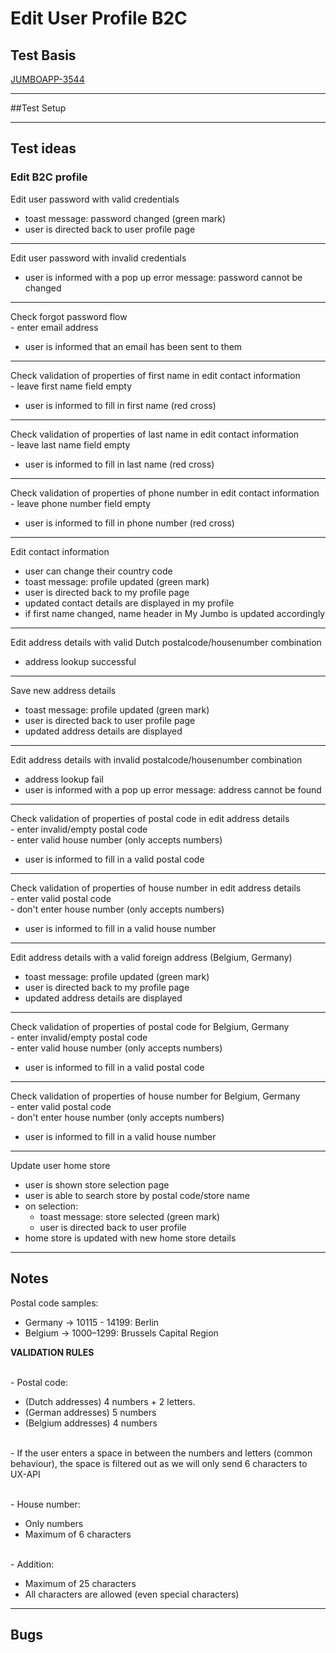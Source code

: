 # Edit User Profile B2C 


## Test Basis

[JUMBOAPP-3544](https://icemobile.atlassian.net/browse/JUMBOAPP-3544)

***

##Test Setup
***

## Test ideas

### Edit B2C profile

Edit user password with valid credentials

* toast message: password changed (green mark)
* user is directed back to user profile page

***	

Edit user password with invalid credentials

* user is informed with a pop up error message: password cannot be changed

***

Check forgot password flow
<br> - enter email address

* user is informed that an email has been sent to them

***

Check validation of properties of first name in edit contact information
<br> - leave first name field empty

* user is informed to fill in first name (red cross)

***

Check validation of properties of last name in edit contact information
<br> - leave last name field empty

* user is informed to fill in last name (red cross)

***

Check validation of properties of phone number in edit contact information
<br> - leave phone number field empty

* user is informed to fill in phone number (red cross)

***

Edit contact information

* user can change their country code
* toast message: profile updated (green mark)
* user is directed back to my profile page
* updated contact details are displayed in my profile
* if first name changed, name header in My Jumbo is updated accordingly

***

Edit address details with valid Dutch postalcode/housenumber combination

* address lookup successful

***		

Save new address details

* toast message: profile updated (green mark)
* user is directed back to user profile page
* updated address details are displayed

***
						
Edit address details with invalid postalcode/housenumber combination

* address lookup fail
* user is informed with a pop up error message: address cannot be found
	
***

Check validation of properties of postal code in edit address details
<br> - enter invalid/empty postal code
<br> - enter valid house number (only accepts numbers)

* user is informed to fill in a valid postal code

***	

Check validation of properties of house number in edit address details
<br> - enter valid postal code
<br> - don't enter house number (only accepts numbers)

* user is informed to fill in a valid house number
	
***

Edit address details with a valid foreign address (Belgium, Germany)

* toast message: profile updated (green mark)
* user is directed back to my profile page
* updated address details are displayed
	
***

Check validation of properties of postal code for Belgium, Germany
<br> - enter invalid/empty postal code
<br> - enter valid house number (only accepts numbers)

* user is informed to fill in a valid postal code
	
***

Check validation of properties of house number for Belgium, Germany
<br> - enter valid postal code
<br> - don't enter house number (only accepts numbers)

* user is informed to fill in a valid house number
	
***

Update user home store

* user is shown store selection page
* user is able to search store by postal code/store name
* on selection:
	- toast message: store selected (green mark)
	- user is directed back to user profile
* home store is updated with new home store details
	
***

## Notes

Postal code samples:

* Germany -> 10115 - 14199: Berlin
* Belgium -> 1000–1299: Brussels Capital Region

**VALIDATION RULES**

<br> - Postal code: 

* (Dutch addresses) 4 numbers + 2 letters.
* (German addresses) 5 numbers
* (Belgium addresses) 4 numbers

<br> - If the user enters a space in between the numbers and letters (common behaviour), the space is filtered out as we will only send 6 characters to UX-API

<br> - House number:

* Only numbers
* Maximum of 6 characters

<br> - Addition:

* Maximum of 25 characters
* All characters are allowed (even special characters)

***

## Bugs